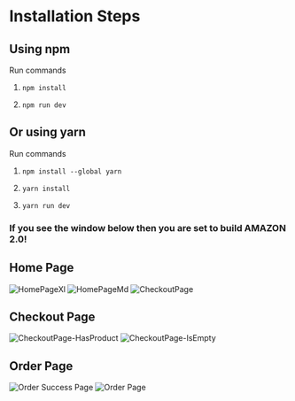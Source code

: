 # Installation Steps



## Using npm

Run commands

1) ```npm install```


2) ```npm run dev```


## Or using yarn

Run commands 

1) ```npm install --global yarn```

2) ```yarn install```

3) ```yarn run dev```


### If you see the window below then you are set to build AMAZON 2.0!
## Home Page
![HomePageXl](https://user-images.githubusercontent.com/109667537/224773802-e4e02bec-e596-474f-9aa0-dc9fc35fd94f.png)
![HomePageMd](https://user-images.githubusercontent.com/109667537/224773832-d8215113-5612-4f09-9047-5aa54b04de58.png)
![CheckoutPage](https://user-images.githubusercontent.com/109667537/224773838-d71fc0f5-f091-4033-94e4-17ec19d60f8e.png)
## Checkout Page
![CheckoutPage-HasProduct](https://user-images.githubusercontent.com/109667537/224773847-8b58aeb5-f677-4edf-9050-ce4a9c9361ab.png)
![CheckoutPage-IsEmpty](https://user-images.githubusercontent.com/109667537/224773855-e7432075-5796-40dc-8df8-61e33ab33618.png)
## Order Page
![Order Success Page](https://user-images.githubusercontent.com/109667537/224773868-0e0cef05-4cb7-40b8-9a9a-c961aa4e6a39.png)
![Order Page](https://user-images.githubusercontent.com/109667537/224773661-826176c6-0995-4eca-8c9e-8a1b3634b0b0.png)
